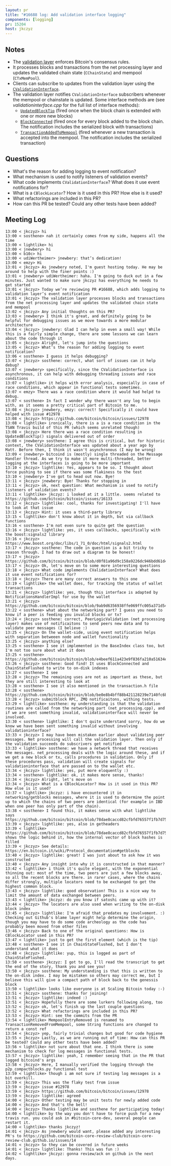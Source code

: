 ```yaml
---
layout: pr
title: "#16688 log: Add validation interface logging"
components: [logging]
pr: 15204
host: jkczyz
---
```


## Notes

- The
  [validation layer](https://github.com/bitcoin/bitcoin/blob/0d20c42a014ff95aab1447a92605c3a194cfeecc/src/validation.cpp)
  enforces Bitcoin's consensus rules.
- It processes blocks and transactions from the net processing layer and updates the validated
  chain state (`CChainState`) and mempool (`CTxMemPool`).
- Clients can subscribe to updates from the validation layer using the [`CValidationInterface`](https://github.com/bitcoin/bitcoin/blob/0d20c42a014ff95aab1447a92605c3a194cfeecc/src/validationinterface.h#L56).
- The validation layer notifies `CValidationInterface` subscribers whenever the mempool or chainstate is updated. Some interface methods are (see *validationinterface.cpp* for the full list of interface methods):
    - [`UpdatedBlockTip`](https://github.com/bitcoin/bitcoin/blob/0d20c42a014ff95aab1447a92605c3a194cfeecc/src/validationinterface.h#L87) (fired once when the block chain is extended with one or more new blocks)
    - [`BlockConnected`](https://github.com/bitcoin/bitcoin/blob/0d20c42a014ff95aab1447a92605c3a194cfeecc/src/validationinterface.h#L111) (fired once for every block added to the block chain. The notification includes the serialized block with transactions)
    - [`TransactionAddedToMempool`](https://github.com/bitcoin/bitcoin/blob/0d20c42a014ff95aab1447a92605c3a194cfeecc/src/validationinterface.h#L93) (fired whenever a new transaction is accepted into the mempool. The notification includes the serialized transaction)

## Questions

- What's the reason for adding logging to event notification?
- What mechanism is used to notify listeners of validation events?
- What code implements `CValidationInterface`? What does it use event
  notifications for?
- What is a `CBlockLocator`? How is it used in this PR? How else is it used?
- What refactorings are included in this PR?
- How can this PR be tested? Could any other tests have been added?

## Meeting Log

```
13:00 < jkczyz> hi
13:00 < sosthene> nah it certainly comes from my side, happens all the time
13:00 < lightlike> hi
13:00 < jnewbery> hi
13:00 < b10c> hi
13:00 < udiWertheimer> jnewbery: that’s dedication!
13:00 < emzy> Hi
13:01 < jkczyz> As jnewbery noted, I'm guest hosting today. He may be around to help with the finer points :)
13:01 < jnewbery> udiWertheimer: haha. I'm going to duck out in a few minutes. Just wanted to make sure jkczyz has everything he needs to get started
13:01 < jkczyz> Today we’re reviewing PR #16688, which adds logging to validation layer’s event notification
13:01 < jkczyz> The validation layer processes blocks and transactions from the net processing layer and updates the validated chain state and mempool
13:02 < jkczyz> Any initial thoughts on this PR?
13:03 < jnewbery> I think it's great, and definitely going to be helpful for debugging issues as we move towards a more modular architecture
13:04 < jkczyz> jnewbery: Glad I can help in even a small way! While this is a fairly simple change, there are some lessons we can learn about the code through it
13:05 < jkczyz> Alright, let's jump into the questions
13:05 < jkczyz> What’s the reason for adding logging to event notification?
13:06 < sosthene> I guess it helps debugging?
13:07 < jkczyz> sosthene: correct, what sort of issues can it help debug?
13:07 < jnewbery> specifically, since the CValidationInterface is asynchronous, it can help with debugging threading issues and race conditions
13:07 < lightlike> it helps with error analysis, especially in case of race conditions, which appear in functional tests sometimes.
13:07 < emzy> There was a race condition where it would had helpd to debug.
13:07 < sosthene> In fact I wonder why there wasn't any log to begin with, as it seems a pretty critical part of Bitcoin to me.
13:08 < jkczyz> jnewbery, emzy: correct! Specifically it could have helped with issue #12978
13:08 < jkczyz> https://github.com/bitcoin/bitcoin/issues/12978
13:08 < lightlike> ironically, there is a is a race condition in the TSAN Travis build of this PR (which seems unrelated though)
13:08 < jkczyz> Here there was a race condition resulting in UpdatedBlockTip() signals delivered out of order
13:08 < jnewbery> sosthene: I agree this is critical, but for historic context, the CValidationInterface was updated about a year ago by Matt. Before then, I think it wasn't asynchronous (I may be wrong)
13:09 < jnewbery> bitcoind is (mostly) single threaded on the Message Handler thread. As we try to make it more multi-threaded, better logging at the interfaces is going to be more important
13:10 < jkczyz> lightlike: Yes, appears to be so. I thought about force pushing to see if there was some flakiness to the test
13:10 < jnewbery> I've got to head out now. Bye!
13:11 < jkczyz> jnewbery: Bye! Thanks for stopping in
13:11 < jkczyz> ok, next question: What mechanism is used to notify listeners of validation events?
13:11 < lightlike> jkczyz: i looked at it a little. seems related to https://github.com/bitcoin/bitcoin/issues/16133
13:12 < jkczyz> lightlike: cool, thanks for investigating! I'll have to look at that issue
13:13 < jkczyz> Hint: it uses a third-party library
13:15 < lightlike> don't know about it in depth, but via callback functions
13:16 < sosthene> I'm not even sure to quite get the question
13:16 < jkczyz> lightlike: yes, it uses callbacks, specifically with the boost:signals2 library
13:16 < jkczyz> https://www.boost.org/doc/libs/1_71_0/doc/html/signals2.html
13:17 < jkczyz> sosthene: The code in question is a bit tricky to reason through. I had to draw out a diagram to be honest!
13:17 < jkczyz> https://github.com/bitcoin/bitcoin/blob/d0f81a96d9c158a9226dc946bdd61d48c4d42959/src/validationinterface.cpp
13:17 < jkczyz> Ok, let's move on to some more interesting questions
13:18 < jkczyz> What code implements CValidationInterface? What does it use event notifications for?
13:18 < jkczyz> There are many correct answers to this one
13:19 < lightlike> the wallet does, for tracking the status of wallet transactions
13:21 < jkczyz> lightlike: yes, though this interface is adapted by NotificationsHandlerImpl for use by the wallet
13:21 < jkczyz> https://github.com/bitcoin/bitcoin/blob/9ab9d6356938ffe069ffc005a371d5405976823e/src/interfaces/chain.cpp#L158
13:22 < sosthene> what about the networking part? I guess you need to know if a peer is feeding you invalid blocks or tx?
13:24 < jkczyz> sosthene: correct, PeerLogicValidation (net processing layer) makes use of notificaitons to send peers new data and to validate peer messages (I believe :)
13:25 < jkczyz> On the wallet-side, using event notification helps with separation betweeen node and wallet functionality
13:25 < jkczyz> anything else?
13:25 < sosthene> I see it implemented in the BaseIndex class too, but I'm not too sure about what it does
13:25 < sosthene> https://github.com/bitcoin/bitcoin/blob/e4beef611a423e9f836fa210a51634e94f14d830/src/index/base.h
13:26 < jkczyz> sosthene: Good find! It uses BlockConnected and ChainStateFlushed to write to on-disk indexes
13:27 < sosthene> I see
13:28 < jkczyz> The remaining uses are not as important as these, but they are still interesting to look at
13:28 < sosthene> I see it also mentioned in the transaction.h file
13:28 < sosthene> https://github.com/bitcoin/bitcoin/blob/be0e8b4bff88b421128239e7140fc6bfdb654806/src/node/transaction.h
13:28 < jkczyz> submitblock RPC, ZMQ notificaitons, withing tests.
13:29 < lightlike> sosthene: my understanding is that the validation routines are called from the networking part (net_processing.cpp), and if we are sent something invalid, validationinterface will never be involved.
13:30 < sosthene> lightlike: I don't quite understand sorry, how do we know we have been sent something invalid without involving validationinterface?
13:33 < jkczyz> I may have been mistaken earlier about validating peer messages. Net processing will call the validation layer. Then only if the validation succeeds do subscrivers get notified
13:33 < lightlike> sosthene: we have a network thread that receives the messages. net_processing deals with the logic around these, and if we get a new block or tx, calls procedures in validation. Only if these procedures pass, validation will create signals for validationinterface that are passed on to the wallet etc.
13:34 < jkczyz> lightlike: yes, put more eloquently :)
13:34 < sosthene> lightlike: ok, it makes more sense, thanks!
13:34 < jkczyz> Alright, let's move on
13:34 < jkczyz> What is a CBlockLocator? How is it used in this PR? How else is it used?
13:37 < lightlike> jkczyz: i have encountered it in networking/getblocks messages, where it is used to determine the point up to which the chains of two peers are identical (for example in IBD when one peer has only part of the chain).
13:38 < sosthene> I found this, it makes sense with what lightlike says https://github.com/bitcoin/bitcoin/blob/78dae8caccd82cfbfd76557f1fb7d7557c7b5edb/src/primitives/block.h
13:39 < jkczyz> lightlike: yes, also in getheaders
13:39 < lightlike> https://github.com/bitcoin/bitcoin/blob/78dae8caccd82cfbfd76557f1fb7d7557c7b5edb/src/chain.cpp#L23 shows the logic behind it, how the internal vector of block hashes is filled
13:39 < jkczyz> See details: https://en.bitcoin.it/wiki/Protocol_documentation#getblocks
13:40 < jkczyz> lightlike: great! I was just about to ask how it was constructed
13:40 < jkczyz> Any insight into why it is constructed in that manner?
13:42 < lightlike> i think it's quite elegant, with the exponential thinning out: most of the time, two peers are just a few blocks away, so all the recent blocks are there. in rarer cases, where the chains differ strongly, multiple locators need to be exchanged to get the highest common block.
13:43 < jkczyz> lightlike: good observation! This is a nice way to limit the amount of data exchanged between peers.
13:43 < lightlike> jkczyz: do you know if satoshi came up with it?
13:44 < jkczyz> The locators are also used when writing to the on-disk block index
13:45 < jkczyz> lightlike: I'm afraid that predates my involvement. :) Checking out Github's blame layer might help determine the origin, though you may have to do some code archeology as the code has probably been moved from other files
13:46 < jkczyz> Back to one of the original questions: How is CBlockLocator used in this PR?
13:47 < lightlike> just to get the first element (which is the tip)
13:48 < sosthene> I see it in ChainStateFlushed, but I don't understand what it does
13:48 < jkczyz> lightlike: yup, this is logged as part of ChainStateFlushed.
13:50 < sosthene> jkczyz: I got to go, I'll read the transcript to get the end of the story, thank you and see you!
13:50 < jkczyz> sosthene: My understanding is that this is written to the on-disk index. I may be mistaken so others may correct me, but I believe this will give a compact path of block back to the genessis block
13:50 < lightlike> looks like everyone is at Scaling Bitcoin today :-)
13:51 < jkczyz> sosthene: thanks for joining!
13:51 < jkczyz> lightlike: indeed :)
13:51 < jkczyz> Hopefully there are some lurkers following along, too
13:52 < jkczyz> ok, let's finish up the last couple questions
13:52 < jkczyz> What refactorings are included in this PR?
13:53 < jkczyz> Hint: see the commits from the PR
13:54 < lightlike> MempoolEntryRemoved is renamed to TransactionRemovedFromMempool, some String functions are changed to return a const ref
13:54 < jkczyz> yep, fairly trivial changes but good for code hygiene
13:55 < jkczyz> Lastly, as we are running out of time: How can this PR be tested? Could any other tests have been added?
13:56 < lightlike> not sure about that one. I think there is some mechanism to check for log messages in functional tests.
13:57 < jkczyz> lightlike: yeah, I remember seeing that in the PR that logged bitcoind's args
13:58 < jkczyz> Here, I manually verified the logging through the p2p_compactblocks.py functional test
13:59 < lightlike> though i am not sure if testing log messages is a bit overkill.
13:59 < jkczyz> This was the flaky test from issue
13:59 < jkczyz> issue #12978
13:59 < jkczyz> https://github.com/bitcoin/bitcoin/issues/12978
13:59 < jkczyz> lightlike: agreed
14:00 < jkczyz> Other testing may be unit tests for newly added code
14:00 < jkczyz> And that's the bell!
14:00 < jkczyz> Thanks lightlike and sosthene for participating today!
14:00 < lightlike> by the way you don't have to force push for a new travis run. you could ask in #bitcoin-core-dev, several people can restart it.
14:00 < lightlike> thanks jkczyz!
14:01 < jkczyz> As jnewbery would want, please added any interesting PR's to https://github.com/bitcoin-core-review-club/bitcoin-core-review-club.github.io/issues/14
14:01 < jkczyz> So they can be covered in future weeks
14:01 < jkczyz> lightlike: Thanks! This was fun :)
14:02 < lightlike> jkczyz: gonna review/ack on github in the next days.
```
